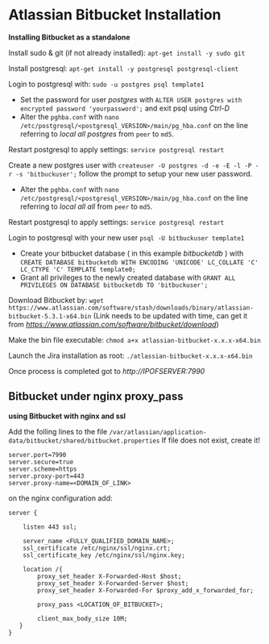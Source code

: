 # Atlassian Bitbucket Installation

**Installing Bitbucket as a standalone**

Install sudo & git (if not already installed): `apt-get install -y sudo git`

Install postgresql: `apt-get install -y postgresql postgresql-client`

Login to postgresql with: `sudo -u postgres psql template1`
* Set the password for user _postgres_ with `ALTER USER postgres with encrypted password 'yourpassword';` and exit psql using _Ctrl-D_
* Alter the `pghba.conf` with `nano /etc/postgresql/<postgresql_VERSION>/main/pg_hba.conf` on the line referring to _local all postgres_ from `peer` to `md5`.

Restart postgresql to apply settings: `service postgresql restart`

Create a new postgres user with `createuser -U postgres -d -e -E -l -P -r -s 'bitbuckuser';` follow the prompt to setup your new user password.
* Alter the `pghba.conf` with `nano /etc/postgresql/<postgresql_VERSION>/main/pg_hba.conf` on the line referring to _local all all_ from `peer` to `md5`.

Restart postgresql to apply settings: `service postgresql restart`


Login to postgresql with your new user `psql -U bitbuckuser template1`

* Create your bitbucket database ( in this example _bitbucketdb_ ) with `CREATE DATABASE bitbucketdb WITH ENCODING 'UNICODE' LC_COLLATE 'C' LC_CTYPE 'C' TEMPLATE template0;`
* Grant all privileges to the newly created database with `GRANT ALL PRIVILEGES ON DATABASE bitbucketdb TO 'bitbuckuser';`


Download Bitbucket by: `wget https://www.atlassian.com/software/stash/downloads/binary/atlassian-bitbucket-5.3.1-x64.bin` (Link needs to be updated with time, can get it from _https://www.atlassian.com/software/bitbucket/download_)

Make the bin file executable: `chmod a+x atlassian-bitbucket-x.x.x-x64.bin`

Launch the Jira installation as root:  `./atlassian-bitbucket-x.x.x-x64.bin`

Once process is completed got to _http://IPOFSERVER:7990_

## Bitbucket under nginx proxy_pass
**using Bitbucket with nginx and ssl**

Add the folling lines to the file `/var/atlassian/application-data/bitbucket/shared/bitbucket.properties`
 If file does not exist, create it!

```
server.port=7990
server.secure=true
server.scheme=https
server.proxy-port=443
server.proxy-name=<DOMAIN_OF_LINK>
```

on the nginx configuration add:
```
server {

    listen 443 ssl;

    server_name <FULLY_QUALIFIED_DOMAIN_NAME>;
    ssl_certificate /etc/nginx/ssl/nginx.crt;
    ssl_certificate_key /etc/nginx/ssl/nginx.key;

    location /{
        proxy_set_header X-Forwarded-Host $host;
        proxy_set_header X-Forwarded-Server $host;
        proxy_set_header X-Forwarded-For $proxy_add_x_forwarded_for;

        proxy_pass <LOCATION_OF_BITBUCKET>;

        client_max_body_size 10M;
   }
}
```

